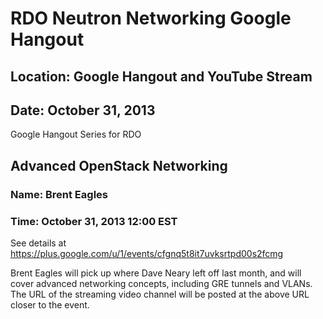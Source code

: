 # RDO Neutron Networking Google Hangout
## Location: Google Hangout and YouTube Stream
## Date: October 31, 2013

Google Hangout Series for RDO

## Advanced OpenStack Networking
### Name: Brent Eagles
### Time: October 31, 2013 12:00 EST

See details at <https://plus.google.com/u/1/events/cfgnq5t8it7uvksrtpd00s2fcmg>

Brent Eagles will pick up where Dave Neary left off last month, and will
cover advanced networking concepts, including GRE tunnels and VLANs. The
URL of the streaming video channel will be posted at the above URL
closer to the event.

